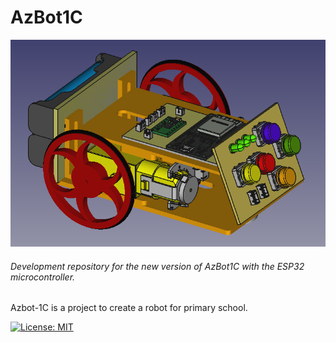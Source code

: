 # AzBot1C


![azbot1c](img/azbot1c.png)

###### Development repository for the new version of AzBot1C with the ESP32 microcontroller.

Azbot-1C is a project to create a robot for primary school.

[![License: MIT](https://img.shields.io/badge/License-MIT-yellow.svg)](https://opensource.org/licenses/MIT)

